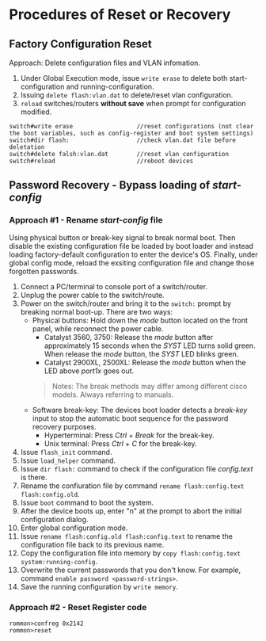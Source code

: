# Procedures of Reset or Recovery

## Factory Configuration Reset
Approach: Delete configuration files and VLAN infomation.
1. Under Global Execution mode, issue `write erase` to delete both start-configuration and running-configuration.
2. Issuing `delete flash:vlan.dat` to delete/reset vlan configuration. 
3. `reload` switches/routers **without save** when prompt for configuration modified.
```
switch#write erase                  //reset configurations (not clear the boot variables, such as config-register and boot system settings)
switch#dir flash:                   //check vlan.dat file before deletation
switch#delete falsh:vlan.dat        //reset vlan configuration
switch#reload                       //reboot devices
```

## Password Recovery - Bypass loading of *start-config*
### Approach #1 - Rename *start-config* file
Using physical button or break-key signal to break normal boot. Then disable the existing configuration file be loaded by boot loader and instead loading factory-default configuration to enter the device's OS. Finally, under global config mode, reload the exsiting configuration file and change those forgotten passwords.
1. Connect a PC/terminal to console port of a switch/router.
2. Unplug the power cable to the switch/route.
3. Power on the switch/router and bring it to the `switch:` prompt by breaking normal boot-up. There are two ways:   
    - Physical buttons: Hold down the _mode_ button located on the front panel, while reconnect the power cable. 
        - Catalyst 3560, 3750: Release the _mode_ button after approximately 15 seconds when the _SYST_ LED turns solid green. When release the _mode_ button, the _SYST_ LED blinks green.
        - Catalyst 2900XL, 2500XL: Release the _mode_ button when the LED above _port1x_ goes out. 
        > Notes: The break methods may differ among different cisco models. Always referring to manuals.
    - Software break-key: The devices boot loader detects a _break-key_ input to stop the automatic boot sequence for the password recovery purposes.
        - Hyperterminal: Press _Ctrl_ + _Break_ for the break-key.
        - Unix terminal: Press _Ctrl_ + _C_ for the break-key.
4. Issue `flash_init` command.
5. Issue `load_helper` command.
6. Issue `dir flash:` command to check if the configuration file _config.text_ is there.
7. Rename the confiuration file by command `rename flash:config.text flash:config.old`.
8. Issue `boot` command to boot the system.
9. After the device boots up, enter "n" at the prompt to abort the initial configuration dialog.
10. Enter global configuration mode.
11. Issue `rename flash:config.old flash:config.text` to rename the configuration file back to its previous name.
12. Copy the configuration file into memory by `copy flash:config.text system:running-config`.
13. Overwrite the current passwords that you don't know. For example, command `enable password <password-strings>`.
14. Save the running configuration by `write memory`.
### Approach #2 - Reset Register code
```
rommon>confreg 0x2142
rommon>reset
```
